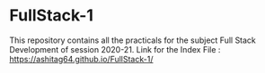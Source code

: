 # FullStack-1
This repository contains all the practicals for the subject Full Stack Development of session 2020-21.
Link for the Index File : https://ashitag64.github.io/FullStack-1/
